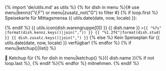 {% import 'de/utils.md' as utils %}
{% for dish in menu %}{# use menu|kennz("V,F") or menu|zusatz_not("G") to filter #}
{% if loop.first %}
Speisekarte für Mittagsmensa {{ utils.date(date, now, locale) }}:

{% endif %}
{{ utils.icon(dish.warengruppe[0]) }} {{ dish.name }}
`>{{ "%7s" |format(dish.kennz.keys()|join(",")) }} {{ "%1.2f€"|format(dish.stud) }} {{ dish.zusatz.keys()|join(",") }}`
{% else %}
Kein Speiseplan für {{ utils.date(date, now, locale) }} verfügbar!
{% endfor %}
{% if menu|ketchup()|list() %}

🍅 Ketchup für {% for dish in menu|ketchup() %}{{ dish.name }}{% if not loop.last %}, {% endif %}{% endfor %} mitnehmen.
{% endif %}

